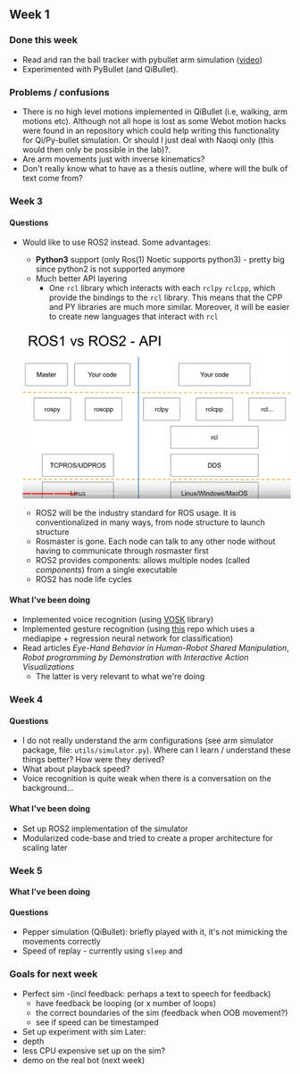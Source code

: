 ## Week 1
### Done this week
- Read and ran the ball tracker with pybullet arm simulation ([video](https://drive.google.com/file/d/1QnhcysKL1fhK-SB1o6wS4MHmiphN7qrs/view?usp=sharing))
- Experimented with PyBullet (and QiBullet).

### Problems / confusions
- There is no high level motions implemented in QiBullet (i.e, walking, arm motions etc). Although not all hope is lost as some Webot motion hacks were found in an repository which could help writing this functionality for Qi/Py-bullet simulation. Or should I just deal with Naoqi only (this would then only be possible in the lab)?.
- Are arm movements just with inverse kinematics?
- Don't really know what to have as a thesis outline, where will the bulk of text come from?

### Week 3
#### Questions
- Would like to use ROS2 instead. Some advantages:
  - **Python3** support (only Ros(1) Noetic supports python3) - pretty big since python2 is not supported anymore
  - Much better API layering 
    - One `rcl` library which interacts with each `rclpy` `rclcpp`, which provide the bindings to the `rcl` library. This means that the CPP and PY libraries are much more similar. Moreover, it will be easier to create new languages that interact with `rcl`

  ![ROS1 vs ROS2 API](ros_api.png "ROS1 vs ROS2 API")
  - ROS2 will be the industry standard for ROS usage. It is conventionalized in many ways, from node structure to launch structure
  - Rosmaster is gone. Each node can talk to any other node without having to communicate through rosmaster first
  - ROS2 provides components: allows multiple nodes (called _components_) from a single executable
  - ROS2 has node life cycles 
#### What I've been doing
- Implemented voice recognition (using [VOSK](https://alphacephei.com/vosk/) library)
- Implemented gesture recognition (using [this](https://github.com/kinivi/hand-gesture-recognition-mediapipe) repo which uses a mediapipe + regression neural network for classification)
- Read articles _Eye-Hand Behavior in Human-Robot Shared Manipulation_, _Robot programming by Demonstration with Interactive Action Visualizations_
  - The latter is very relevant to what we're doing

### Week 4
#### Questions
- I do not really understand the arm configurations (see arm simulator package, file: `utils/simulator.py`). Where can I learn / understand these things better? How were they derived?
- What about playback speed?
- Voice recognition is quite weak when there is a conversation on the background...

#### What I've been doing
- Set up ROS2 implementation of the simulator
- Modularized code-base and tried to create a proper architecture for scaling later

### Week 5
#### What I've been doing

#### Questions
- Pepper simulation (QiBullet): briefly played with it, it's not mimicking the movements correctly
- Speed of replay - currently using `sleep` and
### Goals for next week
- Perfect sim 
  -(incl feedback:  perhaps a text to speech for feedback)
  - have feedback be looping (or x number of loops)
  - the correct boundaries of the sim (feedback when OOB movement?)
  - see if speed can be timestamped
- Set up experiment with sim
Later:
- depth
- less CPU expensive set up on the sim?
- demo on the real bot (next week)
